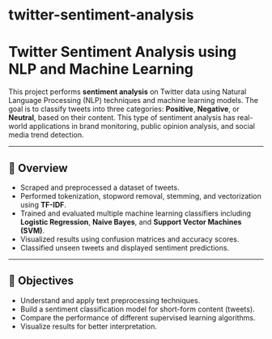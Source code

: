 # twitter-sentiment-analysis
# Twitter Sentiment Analysis using NLP and Machine Learning

This project performs **sentiment analysis** on Twitter data using Natural Language Processing (NLP) techniques and machine learning models. The goal is to classify tweets into three categories: **Positive**, **Negative**, or **Neutral**, based on their content. This type of sentiment analysis has real-world applications in brand monitoring, public opinion analysis, and social media trend detection.

---

## 📌 Overview

- Scraped and preprocessed a dataset of tweets.
- Performed tokenization, stopword removal, stemming, and vectorization using **TF-IDF**.
- Trained and evaluated multiple machine learning classifiers including **Logistic Regression**, **Naive Bayes**, and **Support Vector Machines (SVM)**.
- Visualized results using confusion matrices and accuracy scores.
- Classified unseen tweets and displayed sentiment predictions.

---

## 🧠 Objectives

- Understand and apply text preprocessing techniques.
- Build a sentiment classification model for short-form content (tweets).
- Compare the performance of different supervised learning algorithms.
- Visualize results for better interpretation.



